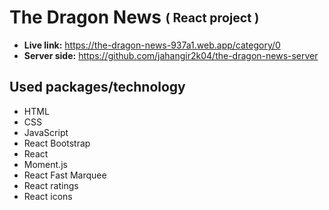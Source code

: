 # The Dragon News <sub><sup>( React project )<sup/><sub/>
* **Live link:** https://the-dragon-news-937a1.web.app/category/0
* **Server side:** https://github.com/jahangir2k04/the-dragon-news-server
## Used packages/technology
* HTML
* CSS
* JavaScript
* React Bootstrap
* React
* Moment.js
* React Fast Marquee
* React ratings
* React icons
